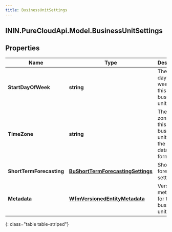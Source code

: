 ```yaml
---
title: BusinessUnitSettings
---
```

## ININ.PureCloudApi.Model.BusinessUnitSettings

## Properties

|Name | Type | Description | Notes|
|------------ | ------------- | ------------- | -------------|
| **StartDayOfWeek** | **string** | The start day of week for this business unit | |
| **TimeZone** | **string** | The time zone for this business unit, using the Olsen tz database format | |
| **ShortTermForecasting** | [**BuShortTermForecastingSettings**](BuShortTermForecastingSettings.html) | Short term forecasting settings | [optional] |
| **Metadata** | [**WfmVersionedEntityMetadata**](WfmVersionedEntityMetadata.html) | Version metadata for this business unit | |
{: class="table table-striped"}


